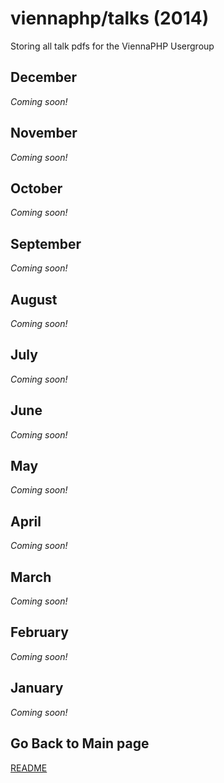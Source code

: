 viennaphp/talks (2014)
================

Storing all talk pdfs for the ViennaPHP Usergroup



December
--------
*Coming soon!*

November
--------
*Coming soon!*

October
-------
*Coming soon!*

September
---------
*Coming soon!*

August
------
*Coming soon!*

July
-----
*Coming soon!*

June
----
*Coming soon!*

May
---
*Coming soon!*
      
April
------
*Coming soon!*

March
-----
*Coming soon!*


February
--------
*Coming soon!*


January
--------
*Coming soon!*

## Go Back to Main page 

[README](../README.md)  
